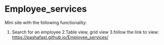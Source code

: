 # Employee_services

Mini site with the following functionality:
1. Search for an employee
2.Table view, grid view
3.follow the link to view: https://pashafast.github.io/Employee_services/
